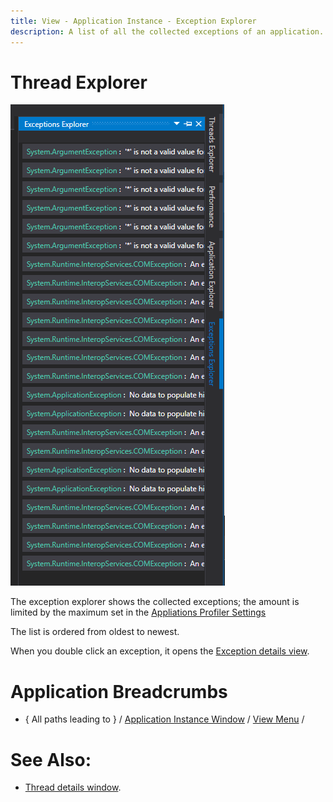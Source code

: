 ```yaml
---
title: View - Application Instance - Exception Explorer
description: A list of all the collected exceptions of an application.
---
```

# Thread Explorer
![assets/img/ApplicationInstanceWindow/AppInstanceExceptionExplorer.png](../../../assets/img/ApplicationInstanceWindow/AppInstanceExceptionExplorer.png)

The exception explorer shows the collected exceptions; the amount is limited by the maximum set in the [Appliations Profiler Settings](../ApplicationSettingsWindow/ProfilerSettings.md)

The list is ordered from oldest to newest.

When you double click an exception, it opens the [Exception details view](ExceptionDetailsView.md).


# Application Breadcrumbs
- { All paths leading to } /  [Application Instance Window](../ApplicationInstanceDockWindow.md) / [View Menu](../ApplicationInstanceDockWindow/MenuBar.md#view-menu) / 

# See Also:
- [Thread details window](ThreadDetailsView.md).